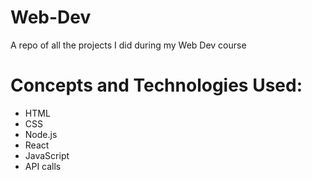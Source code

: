 # Web-Dev
A repo of all the projects I did during my Web Dev course

# Concepts and Technologies Used:
- HTML
- CSS
- Node.js
- React
- JavaScript
- API calls 
